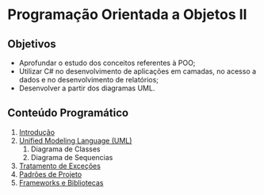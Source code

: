 # Programação Orientada a Objetos II

## Objetivos

+ Aprofundar o estudo dos conceitos referentes à POO;
+ Utilizar C# no desenvolvimento de aplicações em camadas, no acesso a dados e no desenvolvimento de relatórios;
+ Desenvolver a partir dos diagramas UML. 

## Conteúdo Programático

1. [Introdução](https://docs.google.com/presentation/d/1BMcPRjCDabpRqzP5OqMKSNjS2AQzif9AsX14OOhBxpA/edit?usp=sharing)
1. [Unified Modeling Language (UML)](https://docs.google.com/presentation/d/1X8R9UT2Ph8NZMqnWV5R5up5prXReXvKvoaDHazYgriA/edit?usp=sharing)
    1. Diagrama de Classes
    1. Diagrama de Sequencias
1. [Tratamento de Exceções](https://drive.google.com/open?id=1Ogwy_vCQZQgMLZ-LDYZLXbRDN3an3_Z3gWg6J90Hlss)
1. [Padrões de Projeto](https://docs.google.com/presentation/d/1OwGrJ9WbFkZ5xymjt-3UsyyI7OYfVHoLYxII9JpFl7k/edit?usp=sharing)
1. [Frameworks e Bibliotecas](https://docs.google.com/presentation/d/1R8Mi7QUB3ZFghhAdQu1kfrXsjPaWnDhTCVEDu216K6M/edit?usp=sharing)
